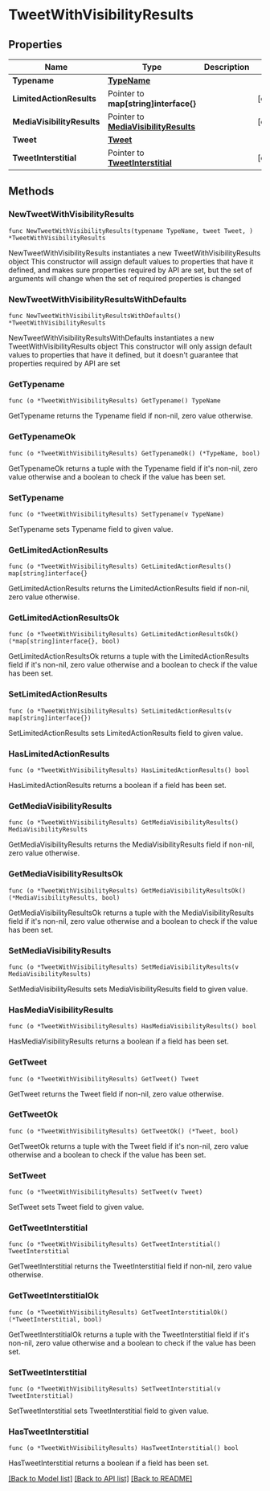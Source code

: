 # TweetWithVisibilityResults

## Properties

Name | Type | Description | Notes
------------ | ------------- | ------------- | -------------
**Typename** | [**TypeName**](TypeName.md) |  | 
**LimitedActionResults** | Pointer to **map[string]interface{}** |  | [optional] 
**MediaVisibilityResults** | Pointer to [**MediaVisibilityResults**](MediaVisibilityResults.md) |  | [optional] 
**Tweet** | [**Tweet**](Tweet.md) |  | 
**TweetInterstitial** | Pointer to [**TweetInterstitial**](TweetInterstitial.md) |  | [optional] 

## Methods

### NewTweetWithVisibilityResults

`func NewTweetWithVisibilityResults(typename TypeName, tweet Tweet, ) *TweetWithVisibilityResults`

NewTweetWithVisibilityResults instantiates a new TweetWithVisibilityResults object
This constructor will assign default values to properties that have it defined,
and makes sure properties required by API are set, but the set of arguments
will change when the set of required properties is changed

### NewTweetWithVisibilityResultsWithDefaults

`func NewTweetWithVisibilityResultsWithDefaults() *TweetWithVisibilityResults`

NewTweetWithVisibilityResultsWithDefaults instantiates a new TweetWithVisibilityResults object
This constructor will only assign default values to properties that have it defined,
but it doesn't guarantee that properties required by API are set

### GetTypename

`func (o *TweetWithVisibilityResults) GetTypename() TypeName`

GetTypename returns the Typename field if non-nil, zero value otherwise.

### GetTypenameOk

`func (o *TweetWithVisibilityResults) GetTypenameOk() (*TypeName, bool)`

GetTypenameOk returns a tuple with the Typename field if it's non-nil, zero value otherwise
and a boolean to check if the value has been set.

### SetTypename

`func (o *TweetWithVisibilityResults) SetTypename(v TypeName)`

SetTypename sets Typename field to given value.


### GetLimitedActionResults

`func (o *TweetWithVisibilityResults) GetLimitedActionResults() map[string]interface{}`

GetLimitedActionResults returns the LimitedActionResults field if non-nil, zero value otherwise.

### GetLimitedActionResultsOk

`func (o *TweetWithVisibilityResults) GetLimitedActionResultsOk() (*map[string]interface{}, bool)`

GetLimitedActionResultsOk returns a tuple with the LimitedActionResults field if it's non-nil, zero value otherwise
and a boolean to check if the value has been set.

### SetLimitedActionResults

`func (o *TweetWithVisibilityResults) SetLimitedActionResults(v map[string]interface{})`

SetLimitedActionResults sets LimitedActionResults field to given value.

### HasLimitedActionResults

`func (o *TweetWithVisibilityResults) HasLimitedActionResults() bool`

HasLimitedActionResults returns a boolean if a field has been set.

### GetMediaVisibilityResults

`func (o *TweetWithVisibilityResults) GetMediaVisibilityResults() MediaVisibilityResults`

GetMediaVisibilityResults returns the MediaVisibilityResults field if non-nil, zero value otherwise.

### GetMediaVisibilityResultsOk

`func (o *TweetWithVisibilityResults) GetMediaVisibilityResultsOk() (*MediaVisibilityResults, bool)`

GetMediaVisibilityResultsOk returns a tuple with the MediaVisibilityResults field if it's non-nil, zero value otherwise
and a boolean to check if the value has been set.

### SetMediaVisibilityResults

`func (o *TweetWithVisibilityResults) SetMediaVisibilityResults(v MediaVisibilityResults)`

SetMediaVisibilityResults sets MediaVisibilityResults field to given value.

### HasMediaVisibilityResults

`func (o *TweetWithVisibilityResults) HasMediaVisibilityResults() bool`

HasMediaVisibilityResults returns a boolean if a field has been set.

### GetTweet

`func (o *TweetWithVisibilityResults) GetTweet() Tweet`

GetTweet returns the Tweet field if non-nil, zero value otherwise.

### GetTweetOk

`func (o *TweetWithVisibilityResults) GetTweetOk() (*Tweet, bool)`

GetTweetOk returns a tuple with the Tweet field if it's non-nil, zero value otherwise
and a boolean to check if the value has been set.

### SetTweet

`func (o *TweetWithVisibilityResults) SetTweet(v Tweet)`

SetTweet sets Tweet field to given value.


### GetTweetInterstitial

`func (o *TweetWithVisibilityResults) GetTweetInterstitial() TweetInterstitial`

GetTweetInterstitial returns the TweetInterstitial field if non-nil, zero value otherwise.

### GetTweetInterstitialOk

`func (o *TweetWithVisibilityResults) GetTweetInterstitialOk() (*TweetInterstitial, bool)`

GetTweetInterstitialOk returns a tuple with the TweetInterstitial field if it's non-nil, zero value otherwise
and a boolean to check if the value has been set.

### SetTweetInterstitial

`func (o *TweetWithVisibilityResults) SetTweetInterstitial(v TweetInterstitial)`

SetTweetInterstitial sets TweetInterstitial field to given value.

### HasTweetInterstitial

`func (o *TweetWithVisibilityResults) HasTweetInterstitial() bool`

HasTweetInterstitial returns a boolean if a field has been set.


[[Back to Model list]](../README.md#documentation-for-models) [[Back to API list]](../README.md#documentation-for-api-endpoints) [[Back to README]](../README.md)



